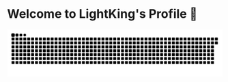 # Welcome to LightKing's Profile 👋

<picture>
  <source media="(prefers-color-scheme: dark)" srcset="https://raw.githubusercontent.com/LightKing5828/LightKing5828/output/github-contribution-grid-snake-dark.svg">
  <source media="(prefers-color-scheme: light)" srcset="https://raw.githubusercontent.com/LightKing5828/LightKing5828/output/github-contribution-grid-snake.svg">
  <img alt="github contribution grid snake animation" src="https://raw.githubusercontent.com/LightKing5828/LightKing5828/output/github-contribution-grid-snake.svg">
</picture>
